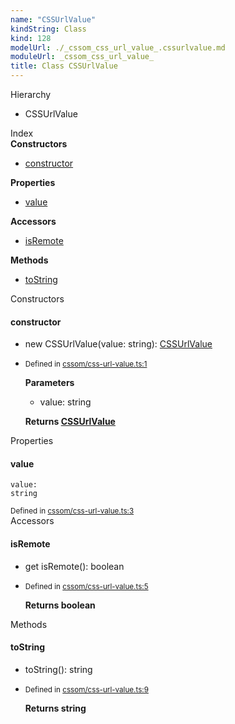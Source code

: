 ```yaml
---
name: "CSSUrlValue"
kindString: Class
kind: 128
modelUrl: ./_cssom_css_url_value_.cssurlvalue.md
moduleUrl: _cssom_css_url_value_
title: Class CSSUrlValue
---
```



<section class="pt-2 tsd-panel tsd-hierarchy">
<div class="lead">Hierarchy</div>
<ul class="pl-3 tsd-hierarchy list-style-initial">
<li>
<span class="target">CSSUrlValue</span>

</li>
</ul>

</section>





<section >
<div class="lead pb-2">Index</div>
<section class="tsd-panel tsd-index-panel">
<div class="tsd-index-content">
<section class="tsd-index-section ">
<strong>Constructors</strong>
<ul>
<li class="tsd-kind-constructor tsd-parent-kind-class"><a href="../_cssom_css_url_value_.cssurlvalue/#constructor" class="tsd-kind-icon">constructor</a></li>
</ul>
</section>
<section class="tsd-index-section ">
<strong>Properties</strong>
<ul>
<li class="tsd-kind-property tsd-parent-kind-class"><a href="../_cssom_css_url_value_.cssurlvalue/#value" class="tsd-kind-icon">value</a></li>
</ul>
</section>
<section class="tsd-index-section ">
<strong>Accessors</strong>
<ul>
<li class="tsd-kind-get-signature tsd-parent-kind-class"><a href="../_cssom_css_url_value_.cssurlvalue/#isremote" class="tsd-kind-icon">is<wbr>Remote</a></li>
</ul>
</section>
<section class="tsd-index-section ">
<strong>Methods</strong>
<ul>
<li class="tsd-kind-method tsd-parent-kind-class"><a href="../_cssom_css_url_value_.cssurlvalue/#tostring" class="tsd-kind-icon">to<wbr>String</a></li>
</ul>
</section>
</div>
</section>
</section>
<section>
<div class="lead">Constructors</div>
<section class="pb-4 pt-2 tsd-kind-constructor tsd-parent-kind-class">
<div class="d-flex flex-row">

<h4 id="constructor">constructor</h4>
</div>

<ul class="tsd-signatures tsd-kind-constructor tsd-parent-kind-class">
<li class="tsd-signature tsd-kind-icon">new CSSUrl<wbr>Value<span class="tsd-signature-symbol">(</span>value<span class="tsd-signature-symbol">: </span><span class="tsd-signature-type">string</span><span class="tsd-signature-symbol">)</span><span class="tsd-signature-symbol">: </span><a href="../_cssom_css_url_value_.cssurlvalue/" class="tsd-signature-type">CSSUrlValue</a></li>
</ul>

<ul class="tsd-descriptions">
<li class="tsd-description">
<aside class="tsd-sources pb-2">
<div class="d-flex flex-column">
<small class="text-muted">Defined in <a href="https://github.com/umbopepato/visua/blob/098ba6b/src/cssom/css-url-value.ts#L1">cssom/css-url-value.ts:1</a></small>
</div>
</aside>


<strong>Parameters</strong>
<ul class="pl-3 pb-2 list-style-initial">
<li>
<div class="h6 mb-0">value: <span class="tsd-signature-type">string</span></div>


</li>
</ul>

<strong>Returns <a href="../_cssom_css_url_value_.cssurlvalue/" class="tsd-signature-type">CSSUrlValue</a></strong>


</li>
</ul>

</section>
</section>
<section>
<div class="lead">Properties</div>
<section class="pb-4 pt-2 tsd-kind-property tsd-parent-kind-class">
<div class="d-flex flex-row">

<h4 id="value">value</h4>
</div>

<code class="tsd-signature tsd-kind-icon">value<span class="tsd-signature-symbol">:</span> <span class="tsd-signature-type">string</span></code>

<aside class="tsd-sources pb-2">
<div class="d-flex flex-column">
<small class="text-muted">Defined in <a href="https://github.com/umbopepato/visua/blob/098ba6b/src/cssom/css-url-value.ts#L3">cssom/css-url-value.ts:3</a></small>
</div>
</aside>




</section>
</section>
<section>
<div class="lead">Accessors</div>
<section class="pb-4 pt-2 tsd-kind-get-signature tsd-parent-kind-class">
<div class="d-flex flex-row">

<h4 id="isremote">is<wbr>Remote</h4>
</div>


<ul class="tsd-signatures tsd-kind-get-signature tsd-parent-kind-class">
<li class="tsd-signature tsd-kind-icon"><span class="tsd-signature-symbol">get</span> isRemote<span class="tsd-signature-symbol">(</span><span class="tsd-signature-symbol">)</span><span class="tsd-signature-symbol">: </span><span class="tsd-signature-type">boolean</span></li>
</ul>

<ul class="tsd-descriptions">
<li class="tsd-description">
<aside class="tsd-sources pb-2">
<div class="d-flex flex-column">
<small class="text-muted">Defined in <a href="https://github.com/umbopepato/visua/blob/098ba6b/src/cssom/css-url-value.ts#L5">cssom/css-url-value.ts:5</a></small>
</div>
</aside>



<strong>Returns <span class="tsd-signature-type">boolean</span></strong>


</li>
</ul>

</section>
</section>
<section>
<div class="lead">Methods</div>
<section class="pb-4 pt-2 tsd-kind-method tsd-parent-kind-class">
<div class="d-flex flex-row">

<h4 id="tostring">to<wbr>String</h4>
</div>

<ul class="tsd-signatures tsd-kind-method tsd-parent-kind-class">
<li class="tsd-signature tsd-kind-icon">to<wbr>String<span class="tsd-signature-symbol">(</span><span class="tsd-signature-symbol">)</span><span class="tsd-signature-symbol">: </span><span class="tsd-signature-type">string</span></li>
</ul>

<ul class="tsd-descriptions">
<li class="tsd-description">
<aside class="tsd-sources pb-2">
<div class="d-flex flex-column">
<small class="text-muted">Defined in <a href="https://github.com/umbopepato/visua/blob/098ba6b/src/cssom/css-url-value.ts#L9">cssom/css-url-value.ts:9</a></small>
</div>
</aside>



<strong>Returns <span class="tsd-signature-type">string</span></strong>


</li>
</ul>

</section>
</section>
